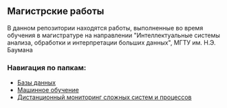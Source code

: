 ## Магистрские работы
В данном репозитории находятся работы, выполненные во время обучения в магистратуре на направлении "Интеллектуальные системы анализа, обработки и интерпретации больших данных", МГТУ им. Н.Э. Баумана

### Навигация по папкам:
- [Базы данных](https://github.com/daryys/bmstu_m1/tree/main/DB)
- [Машинное обучение](https://github.com/daryys/bmstu_m1/tree/main/MachineLearning)
- [Дистанционный мониторинг сложных систем и процессов](https://github.com/daryys/bmstu_m1/tree/main/RemoteMonitoring)
